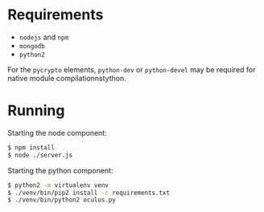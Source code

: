 # Requirements
* ```nodejs``` and ```npm```
* ```mongodb```
* ```python2```

For the ```pycrypto``` elements, ```python-dev``` or ```python-devel``` may be
required for native module compilationnstython.

# Running

Starting the node component:
```bash
$ npm install
$ node ./server.js
```

Starting the python component:
```bash
$ python2 -m virtualenv venv
$ ./venv/bin/pip2 install -r requirements.txt
$ ./venv/bin/python2 oculus.py
```